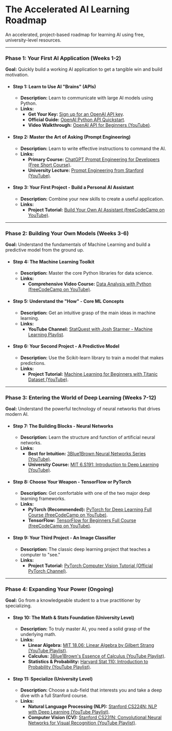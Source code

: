 # The Accelerated AI Learning Roadmap

An accelerated, project-based roadmap for learning AI using free, university-level resources.

---

### **Phase 1: Your First AI Application (Weeks 1-2)**
**Goal:** Quickly build a working AI application to get a tangible win and build motivation.

*   #### **Step 1: Learn to Use AI "Brains" (APIs)**
    *   **Description:** Learn to communicate with large AI models using Python.
    *   **Links:**
        *   **Get Your Key:** [Sign up for an OpenAI API key](https://platform.openai.com/signup).
        *   **Official Guide:** [OpenAI Python API Quickstart](https://platform.openai.com/docs/quickstart?context=python).
        *   **Video Walkthrough:** [OpenAI API for Beginners (YouTube)](https://www.youtube.com/watch?v=9M42iVnQo_A).

*   #### **Step 2: Master the Art of Asking (Prompt Engineering)**
    *   **Description:** Learn to write effective instructions to command the AI.
    *   **Links:**
        *   **Primary Course:** [ChatGPT Prompt Engineering for Developers (Free Short Course)](https://www.deeplearning.ai/short-courses/chatgpt-prompt-engineering-for-developers/).
        *   **University Lecture:** [Prompt Engineering from Stanford (YouTube)](https://www.youtube.com/watch?v=d_K4-k2-G3A).

*   #### **Step 3: Your First Project - Build a Personal AI Assistant**
    *   **Description:** Combine your new skills to create a useful application.
    *   **Links:**
        *   **Project Tutorial:** [Build Your Own AI Assistant (freeCodeCamp on YouTube)](https://www.youtube.com/watch?v=zR_4M3_Ei6s).

---

### **Phase 2: Building Your Own Models (Weeks 3-6)**
**Goal:** Understand the fundamentals of Machine Learning and build a predictive model from the ground up.

*   #### **Step 4: The Machine Learning Toolkit**
    *   **Description:** Master the core Python libraries for data science.
    *   **Links:**
        *   **Comprehensive Video Course:** [Data Analysis with Python (freeCodeCamp on YouTube)](https://www.youtube.com/watch?v=r-uOLxNrNk8).

*   #### **Step 5: Understand the "How" - Core ML Concepts**
    *   **Description:** Get an intuitive grasp of the main ideas in machine learning.
    *   **Links:**
        *   **YouTube Channel:** [StatQuest with Josh Starmer - Machine Learning Playlist](https://www.youtube.com/playlist?list=PLblh5JKOoLUICTaGLRoHQDuF_7q2GfuJF).

*   #### **Step 6: Your Second Project - A Predictive Model**
    *   **Description:** Use the Scikit-learn library to train a model that makes predictions.
    *   **Links:**
        *   **Project Tutorial:** [Machine Learning for Beginners with Titanic Dataset (YouTube)](https://www.youtube.com/watch?v=i_LwzRVP7bg).

---

### **Phase 3: Entering the World of Deep Learning (Weeks 7-12)**
**Goal:** Understand the powerful technology of neural networks that drives modern AI.

*   #### **Step 7: The Building Blocks - Neural Networks**
    *   **Description:** Learn the structure and function of artificial neural networks.
    *   **Links:**
        *   **Best for Intuition:** [3Blue1Brown Neural Networks Series (YouTube)](https://www.youtube.com/playlist?list=PLZHQObOWTQDNU6R1_67000Dx_ZCJB-3pi).
        *   **University Course:** [MIT 6.S191: Introduction to Deep Learning (YouTube)](https://www.youtube.com/watch?v=QDX-1M5LzaY).

*   #### **Step 8: Choose Your Weapon - TensorFlow or PyTorch**
    *   **Description:** Get comfortable with one of the two major deep learning frameworks.
    *   **Links:**
        *   **PyTorch (Recommended):** [PyTorch for Deep Learning Full Course (freeCodeCamp on YouTube)](https://www.youtube.com/watch?v=Z_ikDlimN6A).
        *   **TensorFlow:** [TensorFlow for Beginners Full Course (freeCodeCamp on YouTube)](https://www.youtube.com/watch?v=qFJeN9V1A54).

*   #### **Step 9: Your Third Project - An Image Classifier**
    *   **Description:** The classic deep learning project that teaches a computer to "see."
    *   **Links:**
        *   **Project Tutorial:** [PyTorch Computer Vision Tutorial (Official PyTorch Channel)](https://www.youtube.com/watch?v=V_xro1bcAuA).

---

### **Phase 4: Expanding Your Power (Ongoing)**
**Goal:** Go from a knowledgeable student to a true practitioner by specializing.

*   #### **Step 10: The Math & Stats Foundation (University Level)**
    *   **Description:** To truly master AI, you need a solid grasp of the underlying math.
    *   **Links:**
        *   **Linear Algebra:** [MIT 18.06: Linear Algebra by Gilbert Strang (YouTube Playlist)](https://www.youtube.com/playlist?list=PLE7DDD91010BC51F8).
        *   **Calculus:** [3Blue1Brown's Essence of Calculus (YouTube Playlist)](https://www.youtube.com/playlist?list=PLZHQObOWTQDMsr9K-rj53DwVRMYO3t57w).
        *   **Statistics & Probability:** [Harvard Stat 110: Introduction to Probability (YouTube Playlist)](https://www.youtube.com/playlist?list=PL2SOU6wwxB0uwwH80KTQ6ht6O2SoKASim).

*   #### **Step 11: Specialize (University Level)**
    *   **Description:** Choose a sub-field that interests you and take a deep dive with a full Stanford course.
    *   **Links:**
        *   **Natural Language Processing (NLP):** [Stanford CS224N: NLP with Deep Learning (YouTube Playlist)](https://www.youtube.com/playlist?list=PLoROMvodv4rOSH4v6133s9LFPRHjEmbmJ).
        *   **Computer Vision (CV):** [Stanford CS231N: Convolutional Neural Networks for Visual Recognition (YouTube Playlist)](https://www.youtube.com/playlist?list=PL3FW7Lu3i5JvHM8ljYj-zLfQRF3EO8sYv).